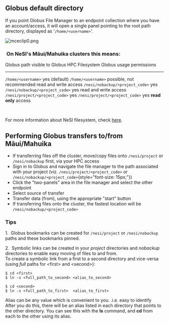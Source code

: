 Globus default directory
------------------------

If you point Globus File Manager to an endpoint collection where you
have an account/access, it will open a single panel pointing to the root
path directory, displayed as \'`/home/<username>`\'.

![mceclip0.png](https://support.nesi.org.nz/hc/article_attachments/4408734639887/mceclip0.png)

###  On NeSI\'s Māui/Mahuika clusters this means:

  Globus path                       visible to Globus   HPC Filesystem                    Globus usage                permissions
  --------------------------------- ------------------- --------------------------------- --------------------------- -----------------------
  `/home/<username>`                yes (default)       `/home/<username>`                possible, not recommended   read and write access
  `/nesi/nobackup/<project_code>`   yes                 `/nesi/nobackup/<project_code>`   yes                         read and write access
  `/nesi/project/<project_code>`    yes                 `/nesi/project/<project_code>`    yes                         **read only** access

 

For more information about NeSI filesystem, check
[here](https://support.nesi.org.nz/hc/en-gb/articles/360000177256-NeSI-File-Systems-and-Quotas).

Performing Globus transfers to/from Māui/Mahuika
------------------------------------------------

-   If transferring files off the cluster, move/copy files onto
    `/nesi/project` or `/nesi/nobackup` first, via your HPC access
-   Sign in to Globus and navigate the file manager to the path
    associated with your project (viz. `/nesi/project/<project_code>` or
    `/nesi/nobackup/<project_code>`{style="font-size: 15px;"})
-   Click the \"two-panels\" area in the file manager and select the
    other endpoint
-   Select source of transfer
-   Transfer data (from), using the appropriate \"start\" button
-   If transferring files onto the cluster, the fastest location will be
    `/nesi/nobackup/<project_code>`

### Tips

1.  Globus bookmarks can be created for `/nesi/project` or
`/nesi/nobackup` paths and these bookmarks pinned.

2.  Symbolic links can be created in your *project* directories and
*nobackup* directories to enable easy moving of files to and from.\
To create a symbolic link from a first to a second directory and
vice-versa (using *full* paths for \<first\> and \<second\>):

    $ cd <first>
    $ ln -s <full_path_to_second> <alias_to_second>
     
    $ cd <second>
    $ ln -s <full_path_to_first>  <alias_to_first>

Alias can be any value which is convenient to you. .i.e. easy to
identify\
After you do this, there will be an alias listed in each directory that
points to the other directory. You can see this with the **ls** command,
and **cd** from each to the other using its alias.

 
